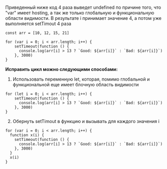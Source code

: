 Приведенный ниже код 4 раза выведет undefined по причине того, что "var" имеет hosting, а так же только глобальную и функциональную области видимости.
В результате i принимает значение 4, а потом уже выполняется setTimout 4 раза

```
const arr = [10, 12, 15, 21]

for (var i = 0; i < arr.length; i++) {
    setTimeout(function () {
      console.log(arr[i] > 13 ? `Good: ${arr[i]}` : `Bad: ${arr[i]}`)
    }, 3000)
}
```

**Исправить цикл можно следующими способами:**

1. Использовать переменную let, которая, помимо глобальной и функциональной еще имеет блочную область видимости
```
for (let i = 0; i < arr.length; i++) {
    setTimeout(function () {
      console.log(arr[i] > 13 ? `Good: ${arr[i]}` : `Bad: ${arr[i]}`)
    }, 3000)
}
```

2. Обернуть setTimout в функцию и вызывать для каждого значения i
```
for (var i = 0; i < arr.length; i++) {
  function x(i) {
    setTimeout(function () {
      console.log(arr[i] > 13 ? `Good: ${arr[i]}` : `Bad: ${arr[i]}`)
    }, 3000)
  }
  x(i)
}
```
